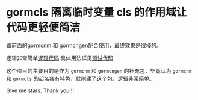 # gormcls 隔离临时变量 cls 的作用域让代码更轻便简洁

跟前面的[gormcnm](https://github.com/yyle88/gormcnm) 和 [gormcngen](https://github.com/yyle88/gormcngen)配合使用，最终效果是很棒的。

逻辑非常简单[逻辑代码](/use.go)
具体用法详见[测试代码](/use_test.go)

这个项目的主要目的是作为 `gormcnm` 和 `gormcngen` 的补充包，毕竟认为 `gormcnm` 和 `gormcls` 的起名各有特色，就创建了这个包，逻辑非常简单。

Give me stars. Thank you!!!
